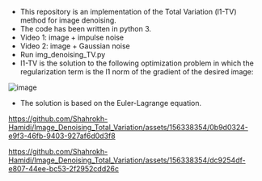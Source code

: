 - This repository is an implementation of the Total Variation (l1-TV) method for image denoising. 
- The code has been written in python 3.
- Video 1: image + impulse noise
- Video 2: image + Gaussian noise 
- Run img_denoising_TV.py
- l1-TV is the solution to the following optimization problem in which the regularization term is the l1 norm of the gradient of the desired image:


![image](https://github.com/Shahrokh-Hamidi/Image_Denoising_Total_Variation-l1-TV/assets/156338354/3b505cea-55bf-4c29-aec9-b7c3d721b14b)


- The solution is based on the Euler-Lagrange equation. 



https://github.com/Shahrokh-Hamidi/Image_Denoising_Total_Variation/assets/156338354/0b9d0324-e9f3-46fb-9403-927af6d0d3f8






https://github.com/Shahrokh-Hamidi/Image_Denoising_Total_Variation/assets/156338354/dc9254df-e807-44ee-bc53-2f2952cdd26c


